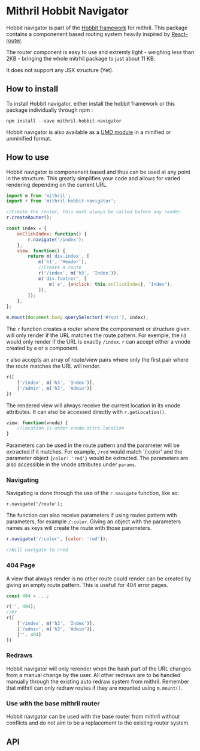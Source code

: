 # Mithril Hobbit Navigator

Hobbit navigator is part of the [Hobbit framework]() for mithril. This package contains a componenent based routing system heavily inspired by [React-router](https://github.com/ReactTraining/react-router).

The router component is easy to use and extremly light - weighing less than 2KB - bringing the whole mitrhil package to just about 11 KB.

It does not support any JSX structure (Yet).

## How to install

To install Hobbit navigator, either install the hobbit framework or this package individually through npm :

`npm install --save mithril-hobbit-navigator`

Hobbit navigator is also available as a [UMD module]() in a minified or unminified format.

## How to use

Hobbit navigator is componenent based and thus can be used at any point in the structure. This greatly simplifies your code and allows for varied rendering depending on the current URL.

```javascript
import m from 'mithril';
import r from 'mithril-hobbit-navigator';

//Create the router, this must always be called before any render.
r.createRouter();

const index = {
    onClickIndex: function() {
        r.navigate('/index');
    },
    view: function() {
        return m('div.index', [
            m('h1', 'Header'),
            //Create a route
            r('/index', m('h3', 'Index')),
            m('div.footrer', [
                m('a', {onclick: this.onClickIndex}, 'Index'),
            ]),
        ]);
    },
};

m.mount(document.body.querySelector('#root'), index);
```

The `r` function creates a router where the componenent or structure given will only render if the URL matches the route pattern. For exemple, the `h3` would only render if the URL is exactly `/index`. `r` can accept either a vnode created by `m` or a component.

`r` also accepts an array of route/view pairs where only the first pair where the route matches the URL will render.

```javascript
r([
    ['/index', m('h3', 'Index')],
    ['/admin', m('h3', 'Admin')]
])
```

The rendered view will always receive the current location in its vnode attributes. It can also be accessed directly with `r.getLocation()`.

```javascript
view: function(vnode) {
    //Location is under vnode.attrs.location
}
```

Parameters can be used in the route pattern and the parameter will be extracted if it matches. For example, `/red` would match '/:color' and the parameter object `{color: 'red'}` would be extracted. The parameters are also accessible in the vnode attributes under `params`.

### Navigating
Navigating is done through the use of the `r.navigate` function, like so:

`r.navigate('/route');`

The function can also receive parameters if using routes pattern with parameters, for example `/:color`. Giving an object with the parameters names as keys will create the route with those parameters.

```javascript
r.navigate('/:color', {color: 'red'});

//Will navigate to /red
```

### 404 Page
A view that always render is no other route could render can be created by giving an empty route pattern. This is usefull for 404 error pages.

```javascript
const 404 = ...;

r('', 404);
//Or
r([
    ['/index', m('h3', 'Index')],
    ['/admin', m('h3', 'Admin')],
    ['', 404]
])
```

### Redraws
Hobbit navigator will only rerender when the hash part of the URL changes from a manual change by the user. All other redraws are to be handled manually through the existing auto redraw system from mithril. Remember that mithril can only redraw routes if they are mounted using `m.mount()`.

### Use with the base mithril router
Hobbit navigator can be used with the base router from mithril without conflicts and do not aim to be a replacement to the existing router system.

## API